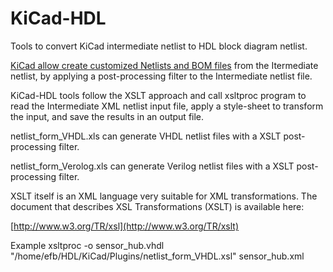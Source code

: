 # KiCad-HDL
Tools to convert KiCad intermediate netlist to HDL block diagram netlist.


[KiCad allow create customized Netlists and BOM files](http://docs.kicad-pcb.org/en/eeschema.html#creating-customized-netlists-and-bom-files) from the Itermediate netlist, by applying a post-processing filter to the Intermediate netlist file.

KiCad-HDL tools follow the XSLT approach and call xsltproc program to read the Intermediate XML netlist input file, apply a style-sheet to transform the input, and save the results in an output file. 

netlist_form_VHDL.xls can generate VHDL netlist files with a XSLT post-processing filter. 

netlist_form_Verolog.xls can generate Verilog netlist files with a XSLT post-processing filter. 

XSLT itself is an XML language very suitable for XML transformations. The document that describes XSL Transformations (XSLT) is available here:

[http://www.w3.org/TR/xsl](http://www.w3.org/TR/xslt)

Example
xsltproc -o sensor_hub.vhdl "/home/efb/HDL/KiCad/Plugins/netlist_form_VHDL.xsl" sensor_hub.xml

